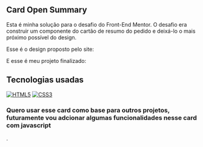 ## Card Open Summary

Esta é minha solução para o desafio do Front-End Mentor.
O desafio era construir um componente do cartão de resumo do pedido e deixá-lo o mais próximo possível do design.

Esse é o design proposto pelo site:

E esse é meu projeto finalizado:
## Tecnologias usadas

[![HTML5](https://img.shields.io/badge/HTML5-E34F26?style=for-the-badge&logo=html5&logoColor=white
)]()
[![CSS3](https://img.shields.io/badge/CSS3-1572B6?style=for-the-badge&logo=css3&logoColor=white
)]()

### Quero usar esse card como base para outros projetos, futuramente vou adcionar algumas funcionalidades nesse card com javascript


.

